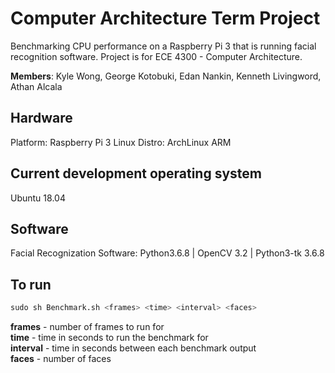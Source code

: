 # Computer Architecture Term Project
Benchmarking CPU performance on a Raspberry Pi 3 that is running facial recognition software.
Project is for ECE 4300 - Computer Architecture.

**Members**:
Kyle Wong, George Kotobuki, Edan Nankin, Kenneth Livingword, Athan Alcala

## Hardware
Platform: Raspberry Pi 3
Linux Distro: ArchLinux ARM 

## Current development operating system
Ubuntu 18.04

## Software
Facial Recognization Software:	Python3.6.8 | OpenCV 3.2 | Python3-tk 3.6.8

## To run
```python
sudo sh Benchmark.sh <frames> <time> <interval> <faces>
```
  **frames** - number of frames to run for  
  **time** - time in seconds to run the benchmark for  
  **interval** - time in seconds between each benchmark output  
  **faces** - number of faces  
